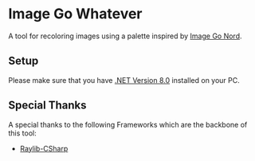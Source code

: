 # Image Go Whatever 
A tool for recoloring images using a palette inspired by [Image Go Nord](https://ign.schrodinger-hat.it/).

## Setup
Please make sure that you have [.NET Version 8.0](https://dotnet.microsoft.com/en-us/download/dotnet) installed on your PC.

## Special Thanks
A special thanks to the following Frameworks which are the backbone of this tool:

- [Raylib-CSharp](https://github.com/MrScautHD/Raylib-CSharp)

